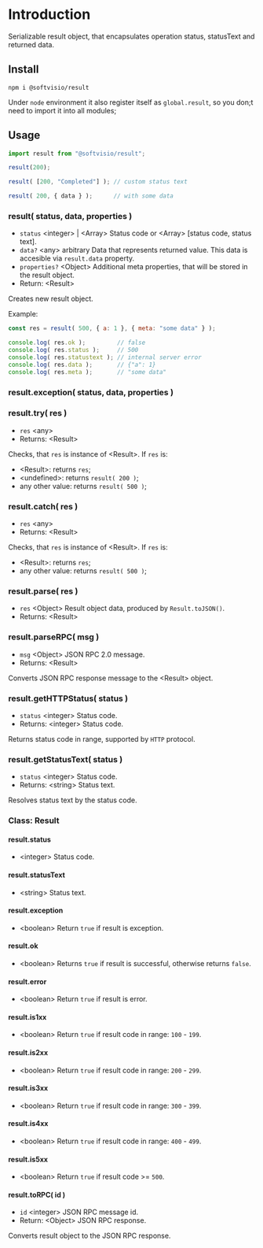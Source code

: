 # Introduction

Serializable result object, that encapsulates operation status, statusText and returned data.

## Install

```shell
npm i @softvisio/result
```

Under `node` environment it also register itself as `global.result`, so you don;t need to import it into all modules;

## Usage

<!-- prettier-ignore -->
```javascript
import result from "@softvisio/result";

result(200);

result( [200, "Completed"] ); // custom status text

result( 200, { data } );      // with some data
```

### result( status, data, properties )

-   `status` <integer\> | <Array\> Status code or <Array\> [status code, status text].
-   `data?` <any\> arbitrary Data that represents returned value. This data is accesible via `result.data` property.
-   `properties?` <Object\> Additional meta properties, that will be stored in the result object.
-   Return: <Result\>

Creates new result object.

Example:

<!-- prettier-ignore -->
```javascript
const res = result( 500, { a: 1 }, { meta: "some data" } );

console.log( res.ok );         // false
console.log( res.status );     // 500
console.log( res.statustext ); // internal server error
console.log( res.data );       // {"a": 1}
console.log( res.meta );       // "some data"
```

### result.exception( status, data, properties )

### result.try( res )

-   `res` <any\>
-   Returns: <Result\>

Checks, that `res` is instance of <Result\>. If `res` is:

-   <Result\>: returns `res`;
-   <undefined\>: returns `result( 200 )`;
-   any other value: returns `result( 500 )`;

### result.catch( res )

-   `res` <any\>
-   Returns: <Result\>

Checks, that `res` is instance of <Result\>. If `res` is:

-   <Result\>: returns `res`;
-   any other value: returns `result( 500 )`;

### result.parse( res )

-   `res` <Object\> Result object data, produced by `Result.toJSON()`.
-   Returns: <Result\>

### result.parseRPC( msg )

-   `msg` <Object\> JSON RPC 2.0 message.
-   Returns: <Result\>

Converts JSON RPC response message to the <Result\> object.

### result.getHTTPStatus( status )

-   `status` <integer\> Status code.
-   Returns: <integer\> Status code.

Returns status code in range, supported by `HTTP` protocol.

### result.getStatusText( status )

-   `status` <integer\> Status code.
-   Returns: <string\> Status text.

Resolves status text by the status code.

### Class: Result

#### result.status

-   <integer\> Status code.

#### result.statusText

-   <string\> Status text.

#### result.exception

-   <boolean\> Return `true` if result is exception.

#### result.ok

-   <boolean\> Returns `true` if result is successful, otherwise returns `false`.

#### result.error

-   <boolean\> Return `true` if result is error.

#### result.is1xx

-   <boolean\> Return `true` if result code in range: `100` - `199`.

#### result.is2xx

-   <boolean\> Return `true` if result code in range: `200` - `299`.

#### result.is3xx

-   <boolean\> Return `true` if result code in range: `300` - `399`.

#### result.is4xx

-   <boolean\> Return `true` if result code in range: `400` - `499`.

#### result.is5xx

-   <boolean\> Return `true` if result code >= `500`.

#### result.toRPC( id )

-   `id` <integer\> JSON RPC message id.
-   Return: <Object\> JSON RPC response.

Converts result object to the JSON RPC response.
